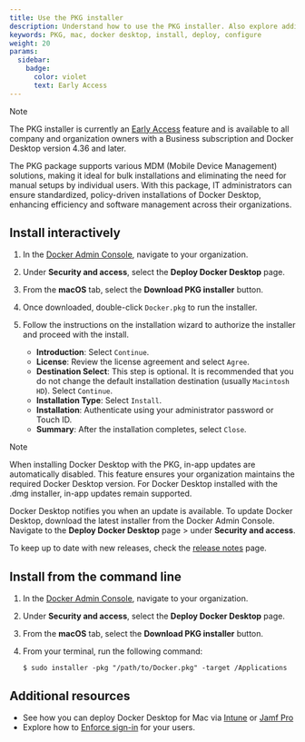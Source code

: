 ```yaml
---
title: Use the PKG installer
description: Understand how to use the PKG installer. Also explore additional configuration options.
keywords: PKG, mac, docker desktop, install, deploy, configure
weight: 20
params:
  sidebar:
    badge:
      color: violet
      text: Early Access
---
```


> [!NOTE]
>
> The PKG installer is currently an [Early Access](/manuals/release-lifecycle.md) feature and is available to all company and organization owners with a Business subscription and Docker Desktop version 4.36 and later.

The PKG package supports various MDM (Mobile Device Management) solutions, making it ideal for bulk installations and eliminating the need for manual setups by individual users. With this package, IT administrators can ensure standardized, policy-driven installations of Docker Desktop, enhancing efficiency and software management across their organizations.

## Install interactively

1. In the [Docker Admin Console](http://admin.docker.com/), navigate to your organization.

2. Under **Security and access**, select the **Deploy Docker Desktop** page. 

3. From the **macOS** tab, select the **Download PKG installer** button. 

4. Once downloaded, double-click `Docker.pkg` to run the installer. 

5. Follow the instructions on the installation wizard to authorize the installer and proceed with the install.
   - **Introduction**: Select `Continue`.
   - **License**: Review the license agreement and select `Agree`.
   - **Destination Select**: This step is optional. It is recommended that you do not change the default installation destination (usually `Macintosh HD`). Select `Continue`.
   - **Installation Type**: Select `Install`.
   - **Installation**: Authenticate using your administrator password or Touch ID.
   - **Summary**: After the installation completes, select `Close`.

> [!NOTE]
>
> When installing Docker Desktop with the PKG, in-app updates are automatically disabled. This feature ensures your organization maintains the required Docker Desktop version. For Docker Desktop installed with the .dmg installer, in-app updates remain supported.
>
> Docker Desktop notifies you when an update is available. To update Docker Desktop, download the latest installer from the Docker Admin Console. Navigate to the  **Deploy Docker Desktop** page > under **Security and access**. 
>
> To keep up to date with new releases, check the [release notes](/manuals/desktop/release-notes.md) page.

## Install from the command line

1. In the [Docker Admin Console](http://admin.docker.com/), navigate to your organization.

2. Under **Security and access**, select the **Deploy Docker Desktop** page. 

3. From the **macOS** tab, select the **Download PKG installer** button.

4. From your terminal, run the following command:

   ```console
   $ sudo installer -pkg "/path/to/Docker.pkg" -target /Applications
   ```

## Additional resources

- See how you can deploy Docker Desktop for Mac via [Intune](use-intune.md) or [Jamf Pro](use-jamf-pro.md)
- Explore how to [Enforce sign-in](/manuals/security/for-admins/enforce-sign-in/methods.md#plist-method-mac-only) for your users.